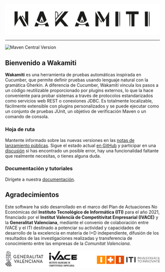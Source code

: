 
<p align="center">
<picture>
  <source media="(prefers-color-scheme: dark)" srcset="./images/logo_wakamiti_dark.svg">
  <img alt="Wakamiti" src="./images/logo_wakamiti_bright.svg">
</picture>
</p>

---
![Maven Central Version](https://img.shields.io/maven-central/v/es.iti.wakamiti/wakamiti-engine?label=%C3%9Altima%20versi%C3%B3n)

Bienvenido a Wakamiti
----------------------------------------------------------------------------------------------------

**Wakamiti** es una herramienta de pruebas automáticas inspirada en Cucumber, que permite definir pruebas usando 
lenguaje natural con la gramática Gherkin. A diferencia de Cucumber, Wakamiti vincula los pasos a un código 
reutilizable proporcionado por plugins externos, lo que la hace conveniente para probar sistemas a través de protocolos 
estandarizados como servicios web REST o conexiones JDBC. Es totalmente localizable, fácilmente extensible con plugins 
personalizados y se puede ejecutar como un conjunto de pruebas JUnit, un objetivo de verificación Maven o un comando de 
consola.

### Hoja de ruta
Mantente informado sobre las nuevas versiones en las [notas de lanzamiento públicas](/). Sigue el estado actual
[en GitHub](/) y participar en una [discusión](https://github.com/orgs/wakamiti/discussions) si has encontrado un 
posible error, hay una funcionalidad faltante que realmente necesitas, o tienes alguna duda.

### Documentación y tutoriales
Dirígete a nuestra [documentación](https://github.com/wakamiti/.github/wiki).

[//]: # (, y echa un vistazo a nuestro [canal de YouTube]&#40;/&#41; para tutoriales interesantes, historias de desarrollo y actualizaciones de la plataforma.)


Agradecimientos
----------------------------------------------------------------------------------------------------

Este software ha sido desarrollado en el marco del Plan de Actuaciones No Económicas del
**Instituto Tecnológico de Informática (ITI)** para el año 2021, financiado por
el **Institut Valencià de Competitivitat Empresarial (IVACE)** y la **Generalitat Valenciana**,
mediante el convenio de colaboración entre IVACE y el ITI destinado a potenciar su actividad
y capacidades de desarrollo de la excelencia en materia de I+D independiente, difusión
de los resultados de las investigaciones realizadas y transferencia de conocimiento entre las empresas de la
*Comunitat Valenciana*.


<p align="center">
<picture>
  <source media="(prefers-color-scheme: dark)" srcset="./images/footer-dark.png">
  <img alt="Footer" src="./images/footer-bright.png">
</picture>
</p>

